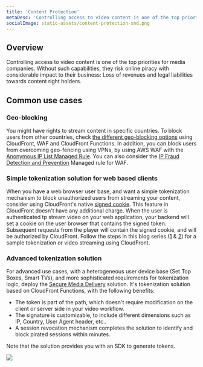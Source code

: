 ```yaml
---
title: 'Content Protection'
metaDesc: 'Controlling access to video content is one of the top priorities for media companies to mitigate online piracy, that has considerable impact to their business: Loss of revenues and legal liabilities towards content right holders.'
socialImage: static-assets/content-protection-smd.png
---
```

## Overview
Controlling access to video content is one of the top priorities for media companies. Without such capabilities, they risk online piracy with considerable impact to their business: Loss of revenues and legal liabilities towards content right holders.

## Common use cases

### Geo-blocking
You might have rights to stream content in specific countries. To block users from other countries, check [the different geo-blocking options](TODO) using CloudFront, WAF and CloudFront Functions. In addition, you can block users from overcoming geo-fencing using VPNs, by using AWS WAF with the [Anonymous IP List Managed Rule](https://docs.aws.amazon.com/waf/latest/developerguide/aws-managed-rule-groups-ip-rep.html#aws-managed-rule-groups-ip-rep-anonymous). You can also consider the [IP Fraud Detection and Prevention](https://aws.amazon.com/marketplace/pp/prodview-o4j74botqfjks) Managed rule for WAF.

### Simple tokenization solution for web based clients
When you have a web browser user base, and want a simple tokenization mechanism to block unauthorized users from streaming your content, consider using CloudFront's native [signed cookie](https://docs.aws.amazon.com/AmazonCloudFront/latest/DeveloperGuide/private-content-signed-cookies.html). This feature in CloudFront doesn't have any additional charge. When the user is authenticated tp stream video on your web application, your backend will set a cookie on the user browser that contains the signed token. Subsequent requests from the player will contain the signed cookie, and will be authorized by CloudFront. Follow the steps in this blog series ([1](https://aws.amazon.com/blogs/media/part-1-protecting-your-video-stream-with-amazon-cloudfront-and-serverless-technologies/) & [2](https://aws.amazon.com/blogs/media/part-2-protecting-your-video-stream-with-amazon-cloudfront-and-serverless-technologies/)) for a sample tokenization or video streaming using CloudFront.

### Advanced tokenization solution
For advanced use cases, with a heterogeneous user device base (Set Top Boxes, Smart TVs), and more sophisticated requirements for tokenization logic, deploy the [Secure Media Delivery](https://aws.amazon.com/solutions/implementations/secure-media-delivery-at-the-edge/) solution. It's tokenization solution based on CloudFront Functions, with the following benefits:
* The token is part of the path, which doesn't require modification on the client or server side in your video workflow.
* The signature is customizable, to include different dimensions such as IP, Country, User Agent header, etc..
* A session revocation mechanism completes the solution to identify and block pirated sessions within minutes.

Note that the solution provides you with an SDK to generate tokens.

![](/static-assets/content-protection-smd.png)
